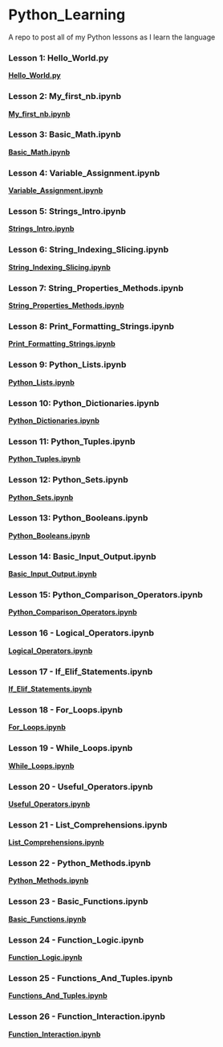 # Python_Learning
A repo to post all of my Python lessons as I learn the language

### Lesson 1: Hello_World.py

**[Hello_World.py](Hello_World.py)**

### Lesson 2: My_first_nb.ipynb

**[My_first_nb.ipynb](My_first_nb.ipynb)**

### Lesson 3: Basic_Math.ipynb

**[Basic_Math.ipynb](Basic_Math.ipynb)**

### Lesson 4: Variable_Assignment.ipynb

**[Variable_Assignment.ipynb](Variable_Assignment.ipynb)**

### Lesson 5: Strings_Intro.ipynb

**[Strings_Intro.ipynb](Strings_Intro.ipynb)**

### Lesson 6: String_Indexing_Slicing.ipynb

**[String_Indexing_Slicing.ipynb](String_Indexing_Slicing.ipynb)**

### Lesson 7: String_Properties_Methods.ipynb

**[String_Properties_Methods.ipynb](String_Properties_Methods.ipynb)**

### Lesson 8: Print_Formatting_Strings.ipynb

**[Print_Formatting_Strings.ipynb](Print_Formatting_Strings.ipynb)**

### Lesson 9: Python_Lists.ipynb

**[Python_Lists.ipynb](Python_Lists.ipynb)**

### Lesson 10: Python_Dictionaries.ipynb

**[Python_Dictionaries.ipynb](Python_Dictionaries.ipynb)**

### Lesson 11: Python_Tuples.ipynb

**[Python_Tuples.ipynb](Python_Tuples.ipynb)**

### Lesson 12: Python_Sets.ipynb

**[Python_Sets.ipynb](Python_Sets.ipynb)**

### Lesson 13: Python_Booleans.ipynb

**[Python_Booleans.ipynb](Python_Booleans.ipynb)**

### Lesson 14: Basic_Input_Output.ipynb

**[Basic_Input_Output.ipynb](Basic_Input_Output.ipynb)**

### Lesson 15: Python_Comparison_Operators.ipynb

**[Python_Comparison_Operators.ipynb](Python_Comparison_Operators.ipynb)**

### Lesson 16 - Logical_Operators.ipynb

**[Logical_Operators.ipynb](Logical_Operators.ipynb)**

### Lesson 17 - If_Elif_Statements.ipynb

**[If_Elif_Statements.ipynb](If_Elif_Statements.ipynb)**

### Lesson 18 - For_Loops.ipynb

**[For_Loops.ipynb](For_Loops.ipynb)**

### Lesson 19 - While_Loops.ipynb

**[While_Loops.ipynb](While_Loops.ipynb)**

### Lesson 20 - Useful_Operators.ipynb

**[Useful_Operators.ipynb](Useful_Operators.ipynb)**

### Lesson 21 - List_Comprehensions.ipynb

**[List_Comprehensions.ipynb](List_Comprehensions.ipynb)**

### Lesson 22 - Python_Methods.ipynb

**[Python_Methods.ipynb](Python_Methods.ipynb)**

### Lesson 23 - Basic_Functions.ipynb

**[Basic_Functions.ipynb](Basic_Functions.ipynb)**

### Lesson 24 - Function_Logic.ipynb

**[Function_Logic.ipynb](Function_Logic.ipynb)**

### Lesson 25 - Functions_And_Tuples.ipynb

**[Functions_And_Tuples.ipynb](Functions_And_Tuples.ipynb)**

### Lesson 26 - Function_Interaction.ipynb

**[Function_Interaction.ipynb](Function_Interaction.ipynb)**

